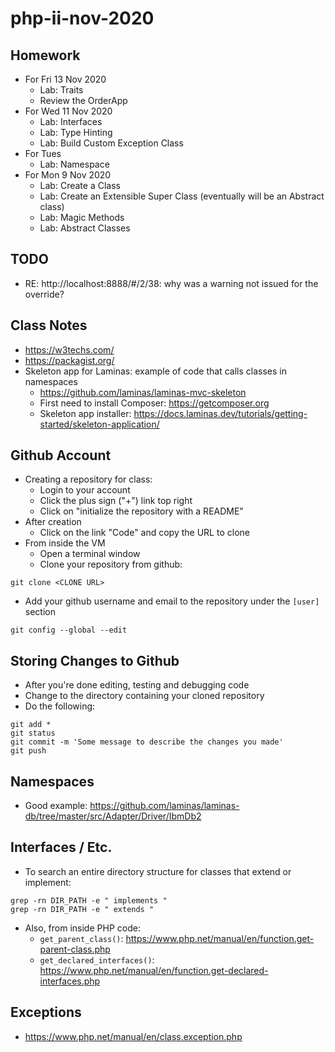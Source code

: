 # php-ii-nov-2020

## Homework
* For Fri 13 Nov 2020
  * Lab: Traits
  * Review the OrderApp
* For Wed 11 Nov 2020
  * Lab: Interfaces
  * Lab: Type Hinting
  * Lab: Build Custom Exception Class
* For Tues 
  * Lab: Namespace
* For Mon 9 Nov 2020
  * Lab: Create a Class  
  * Lab: Create an Extensible Super Class (eventually will be an Abstract class)
  * Lab: Magic Methods
  * Lab: Abstract Classes
## TODO
* RE: http://localhost:8888/#/2/38: why was a warning not issued for the override?

## Class Notes
* https://w3techs.com/
* https://packagist.org/
* Skeleton app for Laminas: example of code that calls classes in namespaces
  * https://github.com/laminas/laminas-mvc-skeleton
  * First need to install Composer: https://getcomposer.org
  * Skeleton app installer: https://docs.laminas.dev/tutorials/getting-started/skeleton-application/
## Github Account
* Creating a repository for class:
  * Login to your account
  * Click the plus sign ("+") link top right
  * Click on "initialize the repository with a README"
* After creation
  * Click on the link "Code" and copy the URL to clone
* From inside the VM
  * Open a terminal window
  * Clone your repository from github:
```
git clone <CLONE URL>
```
  * Add your github username and email to the repository under the `[user]` section
```
git config --global --edit
```
## Storing Changes to Github
* After you're done editing, testing and debugging code
* Change to the directory containing your cloned repository
* Do the following:
```
git add *
git status
git commit -m 'Some message to describe the changes you made'
git push
```

## Namespaces
* Good example: https://github.com/laminas/laminas-db/tree/master/src/Adapter/Driver/IbmDb2

## Interfaces / Etc.
* To search an entire directory structure for classes that extend or implement:
```
grep -rn DIR_PATH -e " implements "
grep -rn DIR_PATH -e " extends "
```
* Also, from inside PHP code:
  * `get_parent_class()`: https://www.php.net/manual/en/function.get-parent-class.php
  * `get_declared_interfaces()`: https://www.php.net/manual/en/function.get-declared-interfaces.php
  
## Exceptions
* https://www.php.net/manual/en/class.exception.php
